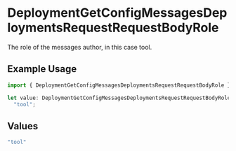# DeploymentGetConfigMessagesDeploymentsRequestRequestBodyRole

The role of the messages author, in this case tool.

## Example Usage

```typescript
import { DeploymentGetConfigMessagesDeploymentsRequestRequestBodyRole } from "@orq-ai/node/models/operations";

let value: DeploymentGetConfigMessagesDeploymentsRequestRequestBodyRole =
  "tool";
```

## Values

```typescript
"tool"
```